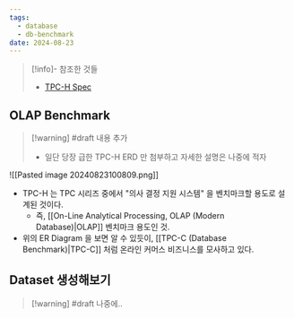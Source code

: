 ```yaml
---
tags:
  - database
  - db-benchmark
date: 2024-08-23
---
```

> [!info]- 참조한 것들
> - [TPC-H Spec](https://www.tpc.org/tpc_documents_current_versions/pdf/tpc-h_v2.17.1.pdf)

## OLAP Benchmark

> [!warning] #draft 내용 추가
> - 일단 당장 급한 TPC-H ERD 만 첨부하고 자세한 설명은 나중에 적자

![[Pasted image 20240823100809.png]]

- TPC-H 는 TPC 시리즈 중에서 "의사 결정 지원 시스템" 을 벤치마크할 용도로 설계된 것이다.
	- 즉, [[On-Line Analytical Processing, OLAP (Modern Database)|OLAP]] 벤치마크 용도인 것.
- 위의 ER Diagram 을 보면 알 수 있듯이, [[TPC-C (Database Benchmark)|TPC-C]] 처럼 온라인 커머스 비즈니스를 모사하고 있다.

## Dataset 생성해보기

> [!warning] #draft 나중에..